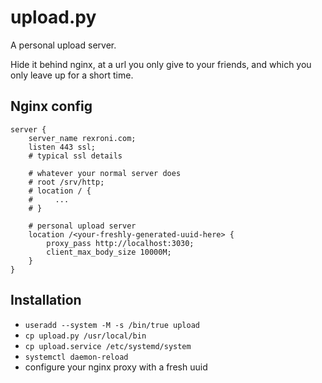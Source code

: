 # upload.py

A personal upload server.

Hide it behind nginx, at a url you only give to your friends, and which you
only leave up for a short time.

## Nginx config

    server {
        server_name rexroni.com;
        listen 443 ssl;
        # typical ssl details

        # whatever your normal server does
        # root /srv/http;
        # location / {
        #     ...
        # }

        # personal upload server
        location /<your-freshly-generated-uuid-here> {
            proxy_pass http://localhost:3030;
            client_max_body_size 10000M;
        }
    }

## Installation

* `useradd --system -M -s /bin/true upload`
* `cp upload.py /usr/local/bin`
* `cp upload.service /etc/systemd/system`
* `systemctl daemon-reload`
* configure your nginx proxy with a fresh uuid
